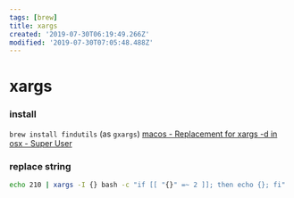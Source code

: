 ```yaml
---
tags: [brew]
title: xargs
created: '2019-07-30T06:19:49.266Z'
modified: '2019-07-30T07:05:48.488Z'
---
```


# xargs


### install
`brew install findutils` (as `gxargs`)
[macos - Replacement for xargs -d in osx - Super User](https://superuser.com/questions/467176/replacement-for-xargs-d-in-osx)

### replace string
```sh
echo 210 | xargs -I {} bash -c "if [[ "{}" =~ 2 ]]; then echo {}; fi"
```
